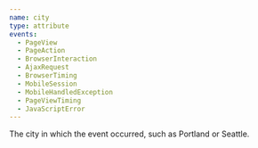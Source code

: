 ```yaml
---
name: city
type: attribute
events:
  - PageView
  - PageAction
  - BrowserInteraction
  - AjaxRequest
  - BrowserTiming
  - MobileSession
  - MobileHandledException
  - PageViewTiming
  - JavaScriptError
---
```


The city in which the event occurred, such as Portland or Seattle.